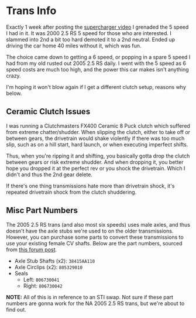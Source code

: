 # Trans Info
Exactly 1 week after posting the [supercharger video](https://youtu.be/Y6_W0FZ5e4A) I grenaded the 5 speed I had in it. It was 2000 2.5 RS 5 speed for those who are interested. I slammed into 2nd a bit too hard demoted it to a 2nd neutral. Ended up driving the car home 40 miles without it, which was fun. 

The choice came down to getting a 6 speed, or popping in a spare 5 speed I had from my old rusted out 2005 2.5 RS daily. I went with the 5 speed as 6 speed costs are much too high, and the power this car makes isn't anything crazy. 

I'm hoping it won't blow again if I get a different clutch setup, reasons why below.

## Ceramic Clutch Issues
I was running a Clutchmasters FX400 Ceramic 8 Puck clutch which suffered from extreme chatter/shudder. When slipping the clutch, either to take off or between gears, the drivetrain would shake violently if there was too much slip, such as on a hill start, hard launch, or when executing imperfect shifts.

Thus, when you're ripping it and shifting, you basically gotta drop the clutch between gears or risk extreme shudder. And when dropping it, you better hope you dropped it at the perfect rev or you shock the drivetrain. Which I didn't and thus the 2nd gear delete.

If there's one thing transmissions hate more than drivetrain shock, it's repeated drivetrain shock from the clutch shuddering.

## Misc Part Numbers
The 2005 2.5 RS trans (and also most six speeds) uses male axles, and thus doesn't have the axle stubs we're used to on the older transmissions. However, you can purchase some parts to convert these transmissions to use your existing female CV shafts. Below are the part numbers, sourced from [this forum post](https://www.rs25.com/threads/the-six-speed-swap-thread.181311/).

- Axle Stub Shafts (x2): `38415AA110`
- Axle Circlips (x2): `805329010`
- Seals
  - Left: `806730041`
  - Right: `806730042`

**NOTE:** All of this is in reference to an STI swap. Not sure if these part numbers are gonna work for the NA 2005 2.5 RS trans, but we're about to find out.